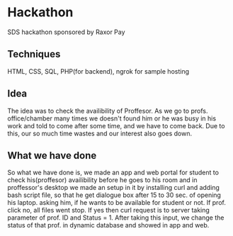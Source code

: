 # Hackathon
SDS hackathon sponsored by Raxor Pay

## Techniques
HTML, CSS, SQL, PHP(for backend), ngrok  for sample hosting 

## Idea
The idea was to check the availibility of Proffesor.
As we go to profs. office/chamber many times we doesn't found him or he was busy in his work and told to come after some time, and we have to come back. Due to this, our so much time wastes and our interest also goes down. 

## What we have done
So what we have done is, we made an app and web portal for student to check his(proffesor) availibility before he goes to his room and in proffessor's desktop we made an setup in it by installing curl and adding bash script file, so that he get dialogue box after 15 to 30 sec. of opening his laptop. 
 asking him, if he wants to be available for student or not. If prof. click no, all files went stop. If yes then curl request is to server taking parameter of prof. ID and Status = 1. After taking this input, we change the status of that prof. in dynamic database and showed in app and web.
